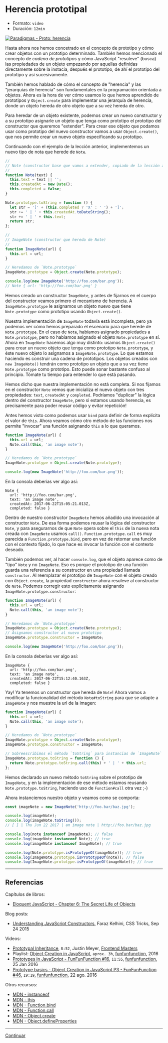 # Herencia prototipal

* Formato: `video`
* Duración: `12min`

[![Paradigmas - Proto: herencia](https://embedwistia-a.akamaihd.net/deliveries/14abe4ad4d31440501e622abd03b433d842aed94.jpg?image_play_button_size=2x&amp;image_crop_resized=960x540&amp;image_play_button=1&amp;image_play_button_color=f7b617e0)](https://laboratoria.wistia.com/medias/6p1jbpi4qk?wvideo=6p1jbpi4qk)

Hasta ahora nos hemos concetrado en el concepto de prototipo y cómo crear
objetos con un prototipo determinado. También hemos mencionado el concepto
de _cadena de prototipos_ y cómo JavaScript "resuleve" (busca) las propiedades
de un objeto empezando por aquellas definidas directamente sobre la instacia,
después el prototipo, de ahí el prototipo del prototipo y así sucesivamente.

También hemos hablado de cómo el concepto de "herencia" y las "jerarquías de
herencia" son fundamentales en la programación orientada a objetos. Ahora es la
hora de ver cómo usamos lo que hemos aprendido de prototipos y `Object.create`
para implementar una jerarquía de herencia, donde un objeto hereda de otro
objeto que a su vez hereda de otro.

Para heredar de un objeto existente, podemos crear un nuevo constructor y
a su prototipo asignarle un objeto que tenga como prototipo el prototipo del
constructor que queremos "extender". Para crear ese objeto que podamos usar como
prototipo del nuevo constructor vamos a usar `Object.create()`, que nos permite
crear un nuevo objeto especificando su prototipo.

Continuando con el ejemplo de la lección anterior, implementemos un nuevo tipo
de nota que herede de `Note`.

```js
//
// Note (constructor base que vamos a extender, copiado de la lección anterior)
//
function Note(text) {
  this.text = text || '';
  this.createdAt = new Date();
  this.completed = false;
}

Note.prototype.toString = function () {
  let str = '[' + (this.completed ? 'X' : ' ') + ']';
  str += ' | ' + this.createdAt.toDateString();
  str += ' | ' + this.text;
  return str;
};

//
// ImageNote (constructor que hereda de Note)
//
function ImageNote(url) {
  this.url = url;
}

// Heredamos de `Note.prototype`
ImageNote.prototype = Object.create(Note.prototype);

console.log(new ImageNote('http://foo.com/bar.png'));
// Note { url: 'http://foo.com/bar.png' }
```

Hemos creado un constructor `ImageNote`, y antes de fijarnos en el cuerpo del
constructor veamos primero el mecanismo de herencia. A `ImageNote.prototype` le
asignamos un objeto nuevo que tiene `Note.prototype` como prototipo usando
`Object.create()`.

Nuestra implementación de `ImageNote` todavía está incompleta, pero ya podemos
ver cómo hemos preparado el escenario para que herede de `Note.prototype`. En el
caso de `Note`, habíamos asignado propiedades a `Note.prototype`, pero no
habíamos asignado el objeto `Note.prototype` en sí. Ahora en `ImageNote` hacemos
algo muy distinto: usamos `Object.create()` para crear un nuevo objeto que tenga
como prototipo `Note.prototype`, y éste nuevo objeto lo asignamos a
`ImageNote.prototype`. Lo que estamos haciendo es construir una cadena de
prototipos. Los objetos creados con `new ImageNote()` tendrán como prototipo un
objeto que a su vez tiene `Note.prototype` como prototipo. Esto puede sonar
bastante confuso al principio. Tómate tu tiempo para entender lo que está
pasando.

Hemos dicho que nuestra implementación no está completa. Si nos fijamos en el
constructor `Note` vemos que inicializa el nuevo objeto con tres propiedades:
`text`, `createdAt` y `completed`. Podríamos "duplicar" la lógica dentro del
constructor `ImageNote`, pero si estamos usando herencia, es precisamente para
poder reusar código y evitar repetición!

Antes hemos visto como podemos usar `bind` para definir de forma explícita el
valor de `this`. Ahora veamos cómo otro método de las funciones nos permite
"invocar" una función asignando `this` a lo que queramos.

```js
function ImageNote(url) {
  this.url = url;
  Note.call(this, 'an image note');
}

// Heredamos de `Note.prototype`
ImageNote.prototype = Object.create(Note.prototype);

console.log(new ImageNote('http://foo.com/bar.png'));
```

En la consola deberías ver algo así:

```
Note {
  url: 'http://foo.com/bar.png',
  text: 'an image note',
  createdAt: 2017-06-22T15:05:21.013Z,
  completed: false }
```

Dentro de nuestro constructor `ImageNote` hemos añadido una invocación al
constructor `Note`. De esa forma podemos reusar la lógica del constructor
`Note`, y para asegurarnos de que `Note` opera sobre el `this` de la nueva nota
creada con `ImageNote` usamos `call()`. `Function.prototype.call` es muy
parecida a `Function.prototype.bind`, pero en vez de retornar una función con
el contexto fijado, lo que hace es invocar la función con el contexto deseado.

También podemos ver, al hacer `console.log`, que el objeto aparece como de
"tipo" `Note` y no `ImageNote`. Eso es porque el prototipo de una función guarda
una referencia a su constructor en una propiedad llamada `constructor`. Al
reemplazar el prototipo de `ImageNote` con el objeto creado con `Object.create`,
la propiedad `constructor` ahora resuleve al constructor de `Note`. Podemos
corregir esto explícitamente asignando `ImageNote.prototype.constructor`:

```js
function ImageNote(url) {
  this.url = url;
  Note.call(this, 'an image note');
}

// Heredamos de `Note.prototype`
ImageNote.prototype = Object.create(Note.prototype);
// Asignamos constructor al nuevo prototipo
ImageNote.prototype.constructor = ImageNote;

console.log(new ImageNote('http://foo.com/bar.png'));
```

En la consola deberías ver algo así:

```
ImageNote {
  url: 'http://foo.com/bar.png',
  text: 'an image note',
  createdAt: 2017-06-22T15:12:40.163Z,
  completed: false }
```

Yay! Ya tenemos un constructor que hereda de `Note`! Ahora vamos a modificar la
funcionalidad del método `Note#toString` para que se adapte a `ImageNote` y nos
muestre la url de la imagen:

```js
function ImageNote(url) {
  this.url = url;
  Note.call(this, 'an image note');
}

// Heredamos de `Note.prototype`
ImageNote.prototype = Object.create(Note.prototype);
ImageNote.prototype.constructor = ImageNote;

// Sobreescribimos el método `toString` para instancias de `ImageNote`
ImageNote.prototype.toString = function () {
  return Note.prototype.toString.call(this) + ' | ' + this.url;
};
```

Hemos declarado un nuevo método `toString` sobre el prototipo de `ImageNote`, y
en la implementación de ese método estamos reusando `Note.prototype.toString`,
haciendo uso de `Function#call` otra vez ;-)

Ahora instanciemos nuestro objeto y veamos como se comporta:

```js
const imageNote = new ImageNote('http://foo.bar/baz.jpg');

console.log(imageNote);
console.log(imageNote.toString());
// [ ] | Thu Jun 22 2017 | an image note | http://foo.bar/baz.jpg

console.log(note instanceof ImageNote); // false
console.log(imageNote instanceof Note); // true
console.log(imageNote instanceof ImageNote); // true

console.log(Note.prototype.isPrototypeOf(imageNote)); // true
console.log(ImageNote.prototype.isPrototypeOf(note)); // false
console.log(ImageNote.prototype.isPrototypeOf(imageNote)); // true
```

***

## Referencias

Capítulos de libros:

* [Eloquent JavaScript - Chapter 6: The Secret Life of Objects](http://eloquentjavascript.net/06_object.html)

Blog posts:

* [Understanding JavaScript Constructors](https://css-tricks.com/understanding-javascript-constructors/),
  Faraz Kelhini, CSS Tricks, Sep 24 2015

Videos:

* [Prototypal Inheritance](https://frontendmasters.com/courses/javascript-jquery-dom/prototypal-inheritance/),
  `8:52`, Justin Meyer, [Frontend Masters](https://frontendmasters.com/)
* Playlist: [Object Creation in JavaScript](https://www.youtube.com/playlist?list=PL0zVEGEvSaeHBZFy6Q8731rcwk0Gtuxub),
  `aprox. 3h`, [funfunfunction](https://www.youtube.com/channel/UCO1cgjhGzsSYb1rsB4bFe4Q),
  2016
* [Prototypes in JavaScript - FunFunFunction #16](https://www.youtube.com/watch?v=riDVvXZ_Kb4),
  `11:55`, [funfunfunction](https://www.youtube.com/channel/UCO1cgjhGzsSYb1rsB4bFe4Q),
  25 Jan 2016
* [Prototype basics - Object Creation in JavaScript P3 - FunFunFunction #46](https://www.youtube.com/watch?v=YkoelSTUy7A),
  `19:19`, [funfunfunction](https://www.youtube.com/channel/UCO1cgjhGzsSYb1rsB4bFe4Q),
  22 ago. 2016

Otros recursos:

* [MDN - instanceof](https://developer.mozilla.org/en-US/docs/Web/JavaScript/Reference/Operators/instanceof)
* [MDN - this](https://developer.mozilla.org/en-US/docs/Web/JavaScript/Reference/Operators/this)
* [MDN - Function.bind](https://developer.mozilla.org/en-US/docs/Web/JavaScript/Reference/Global_Objects/Function/bind)
* [MDN - Function.call](https://developer.mozilla.org/en-US/docs/Web/JavaScript/Reference/Global_Objects/Function/call)
* [MDN - Object.create](https://developer.mozilla.org/en-US/docs/Web/JavaScript/Reference/Global_Objects/Object/create)
* [MDN - Object.defineProperties](https://developer.mozilla.org/en-US/docs/Web/JavaScript/Reference/Global_Objects/Object/defineProperties)

***

[Continuar](04-ejercicios-planetproto.md)

